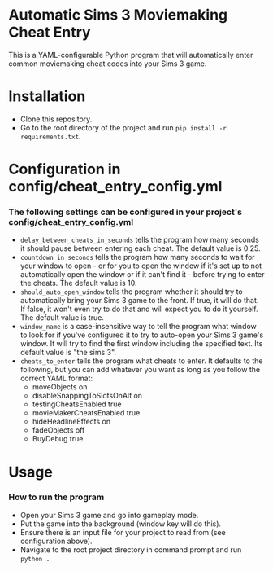 # Automatic Sims 3 Moviemaking Cheat Entry
This is a YAML-configurable Python program
that will automatically enter common moviemaking cheat codes
into your Sims 3 game.

# Installation
- Clone this repository.
- Go to the root directory of the project and run `pip install -r requirements.txt`.

# Configuration in config/cheat_entry_config.yml
### The following settings can be configured in your project's config/cheat_entry_config.yml
- `delay_between_cheats_in_seconds` tells the program
  how many seconds it should pause between entering each cheat. The default value is 0.25.
- `countdown_in_seconds` tells the program
  how many seconds to wait for your window to open - 
  or for you to open the window if it's set up to 
  not automatically open the window or if it can't find it -
  before trying to enter the cheats.
  The default value is 10.
- `should_auto_open_window` tells the program
  whether it should try to automatically bring
  your Sims 3 game to the front. If true, it will do that.
  If false, it won't even try to do that and will expect
  you to do it yourself. The default value is true.
- `window_name` is a case-insensitive way to tell the program
  what window to look for if you've configured it
  to try to auto-open your Sims 3 game's window.
  It will try to find the first window including the specified text.
  Its default value is "the sims 3".
- `cheats_to_enter` tells the program what cheats to enter.
  It defaults to the following, but you can add whatever you want as long as you follow the correct YAML format:
  - moveObjects on
  - disableSnappingToSlotsOnAlt on
  - testingCheatsEnabled true
  - movieMakerCheatsEnabled true
  - hideHeadlineEffects on
  - fadeObjects off
  - BuyDebug true

# Usage
### How to run the program
- Open your Sims 3 game and go into gameplay mode.
- Put the game into the background (window key will do this).
- Ensure there is an input file for your project to read from (see configuration above).
- Navigate to the root project directory in command prompt and run `python .`

